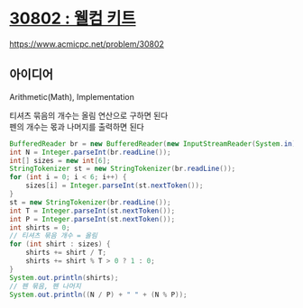 # [30802 : 웰컴 키트](https://www.acmicpc.net/problem/30802)
https://www.acmicpc.net/problem/30802

## 아이디어
Arithmetic(Math), Implementation

티셔츠 묶음의 개수는 올림 연산으로 구하면 된다  
펜의 개수는 몫과 나머지를 출력하면 된다
```java
BufferedReader br = new BufferedReader(new InputStreamReader(System.in));
int N = Integer.parseInt(br.readLine());
int[] sizes = new int[6];
StringTokenizer st = new StringTokenizer(br.readLine());
for (int i = 0; i < 6; i++) {
    sizes[i] = Integer.parseInt(st.nextToken());
}
st = new StringTokenizer(br.readLine());
int T = Integer.parseInt(st.nextToken());
int P = Integer.parseInt(st.nextToken());
int shirts = 0;
// 티셔츠 묶음 개수 = 올림
for (int shirt : sizes) {
    shirts += shirt / T;
    shirts += shirt % T > 0 ? 1 : 0;
}
System.out.println(shirts);
// 펜 묶음, 펜 나머지
System.out.println((N / P) + " " + (N % P));
```